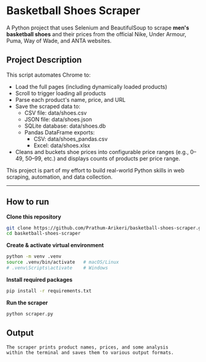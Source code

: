# Basketball Shoes Scraper

A Python project that uses Selenium and BeautifulSoup to scrape **men's basketball shoes** and their prices from the official 
Nike, Under Armour, Puma, Way of Wade, and ANTA websites.

## Project Description
This script automates Chrome to:
- Load the full pages (including dynamically loaded products)
- Scroll to trigger loading all products
- Parse each product's name, price, and URL
- Save the scraped data to:
  - CSV file: data/shoes.csv
  - JSON file: data/shoes.json
  - SQLite database: data/shoes.db
  - Pandas DataFrame exports:
    - CSV: data/shoes_pandas.csv
    - Excel: data/shoes.xlsx
- Cleans and buckets shoe prices into configurable price ranges (e.g., 0–49, 50–99, etc.) and displays counts of products per price range.

This project is part of my effort to build real-world Python skills in web scraping, automation, and data collection.

---

## How to run

**Clone this repository**
```bash
git clone https://github.com/Prathum-Arikeri/basketball-shoes-scraper.git
cd basketball-shoes-scraper
```

**Create & activate virtual environment**
```bash
python -m venv .venv
source .venv/bin/activate   # macOS/Linux
# .venv\Scripts\activate    # Windows
```

**Install required packages**
```bash
pip install -r requirements.txt
```

**Run the scraper**
```bash
python scraper.py
```
## Output
```bash
The scraper prints product names, prices, and some analysis 
within the terminal and saves them to various output formats.
```